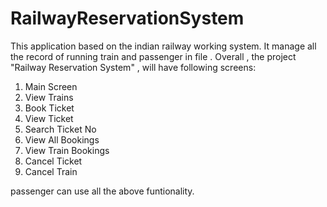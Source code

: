 # RailwayReservationSystem
This application based on the indian railway working system.
It manage all the record of running train and passenger in file .
Overall , the project "Railway Reservation System" , will have following screens:
1. Main Screen
2. View Trains
3. Book Ticket
4. View Ticket
5. Search Ticket No
6. View All Bookings
7. View Train Bookings
8. Cancel Ticket
9. Cancel Train

passenger can use all the above funtionality.



